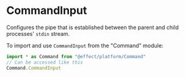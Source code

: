 # CommandInput

Configures the pipe that is established between the parent and child
processes' `stdin` stream.

To import and use `CommandInput` from the "Command" module:

```ts
import * as Command from "@effect/platform/Command"
// Can be accessed like this
Command.CommandInput
```
